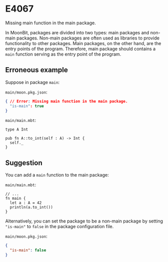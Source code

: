 # E4067

Missing main function in the main package.

In MoonBit, packages are divided into two types: main packages and non-main
packages. Non-main packages are often used as libraries to provide functionality
to other packages. Main packages, on the other hand, are the entry points of the
program. Therefore, main package should contains a `main` function serving as
the entry point of the program.

## Erroneous example

Suppose in package `main`:

`main/moon.pkg.json`:

```json
{ // Error: Missing main function in the main package.
  "is-main": true
}
```

`main/main.mbt`:

```moonbit
type A Int

pub fn A::to_int(self : A) -> Int {
  self._
}
```

## Suggestion

You can add a `main` function to the main package:

`main/main.mbt`:

```moonbit
// ...
fn main {
  let a : A = 42
  println(a.to_int())
}
```

Alternatively, you can set the package to be a non-main package by setting
`"is-main"` to `false` in the package configuration file.

`main/moon.pkg.json`:

```json
{
  "is-main": false
}
```
